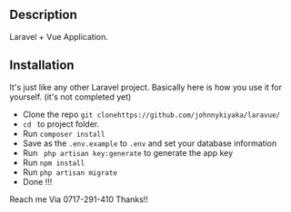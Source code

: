 
## Description 

Laravel + Vue Application.

## Installation

It's just like any other Laravel project. Basically here is how you use it for yourself. (it's not completed yet) 

* Clone the repo ` git clonehttps://github.com/johnnykiyaka/laravue/ `
* `cd ` to project folder. 
* Run ` composer install `
* Save as the `.env.example` to `.env` and set your database information 
* Run ` php artisan key:generate` to generate the app key
* Run ` npm install ` 
* Run ` php artisan migrate ` 
* Done !!! 

Reach me Via 0717-291-410 
Thanks!!



